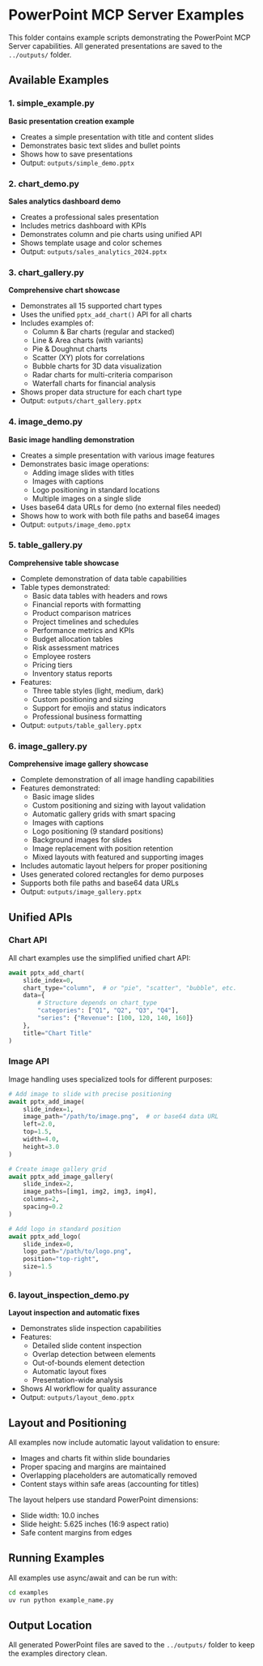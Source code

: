 # PowerPoint MCP Server Examples

This folder contains example scripts demonstrating the PowerPoint MCP Server capabilities.
All generated presentations are saved to the `../outputs/` folder.

## Available Examples

### 1. simple_example.py
**Basic presentation creation example**
- Creates a simple presentation with title and content slides
- Demonstrates basic text slides and bullet points
- Shows how to save presentations
- Output: `outputs/simple_demo.pptx`

### 2. chart_demo.py
**Sales analytics dashboard demo**
- Creates a professional sales presentation
- Includes metrics dashboard with KPIs
- Demonstrates column and pie charts using unified API
- Shows template usage and color schemes
- Output: `outputs/sales_analytics_2024.pptx`

### 3. chart_gallery.py
**Comprehensive chart showcase**
- Demonstrates all 15 supported chart types
- Uses the unified `pptx_add_chart()` API for all charts
- Includes examples of:
  - Column & Bar charts (regular and stacked)
  - Line & Area charts (with variants)
  - Pie & Doughnut charts
  - Scatter (XY) plots for correlations
  - Bubble charts for 3D data visualization
  - Radar charts for multi-criteria comparison
  - Waterfall charts for financial analysis
- Shows proper data structure for each chart type
- Output: `outputs/chart_gallery.pptx`

### 4. image_demo.py
**Basic image handling demonstration**
- Creates a simple presentation with various image features
- Demonstrates basic image operations:
  - Adding image slides with titles
  - Images with captions
  - Logo positioning in standard locations
  - Multiple images on a single slide
- Uses base64 data URLs for demo (no external files needed)
- Shows how to work with both file paths and base64 images
- Output: `outputs/image_demo.pptx`

### 5. table_gallery.py
**Comprehensive table showcase**
- Complete demonstration of data table capabilities
- Table types demonstrated:
  - Basic data tables with headers and rows
  - Financial reports with formatting
  - Product comparison matrices
  - Project timelines and schedules
  - Performance metrics and KPIs
  - Budget allocation tables
  - Risk assessment matrices
  - Employee rosters
  - Pricing tiers
  - Inventory status reports
- Features:
  - Three table styles (light, medium, dark)
  - Custom positioning and sizing
  - Support for emojis and status indicators
  - Professional business formatting
- Output: `outputs/table_gallery.pptx`

### 6. image_gallery.py
**Comprehensive image gallery showcase**
- Complete demonstration of all image handling capabilities
- Features demonstrated:
  - Basic image slides
  - Custom positioning and sizing with layout validation
  - Automatic gallery grids with smart spacing
  - Images with captions
  - Logo positioning (9 standard positions)
  - Background images for slides
  - Image replacement with position retention
  - Mixed layouts with featured and supporting images
- Includes automatic layout helpers for proper positioning
- Uses generated colored rectangles for demo purposes
- Supports both file paths and base64 data URLs
- Output: `outputs/image_gallery.pptx`

## Unified APIs

### Chart API

All chart examples use the simplified unified chart API:

```python
await pptx_add_chart(
    slide_index=0,
    chart_type="column",  # or "pie", "scatter", "bubble", etc.
    data={
        # Structure depends on chart_type
        "categories": ["Q1", "Q2", "Q3", "Q4"],
        "series": {"Revenue": [100, 120, 140, 160]}
    },
    title="Chart Title"
)
```

### Image API

Image handling uses specialized tools for different purposes:

```python
# Add image to slide with precise positioning
await pptx_add_image(
    slide_index=1,
    image_path="/path/to/image.png",  # or base64 data URL
    left=2.0,
    top=1.5,
    width=4.0,
    height=3.0
)

# Create image gallery grid
await pptx_add_image_gallery(
    slide_index=2,
    image_paths=[img1, img2, img3, img4],
    columns=2,
    spacing=0.2
)

# Add logo in standard position
await pptx_add_logo(
    slide_index=0,
    logo_path="/path/to/logo.png",
    position="top-right",
    size=1.5
)
```

### 6. layout_inspection_demo.py
**Layout inspection and automatic fixes**
- Demonstrates slide inspection capabilities
- Features:
  - Detailed slide content inspection
  - Overlap detection between elements
  - Out-of-bounds element detection
  - Automatic layout fixes
  - Presentation-wide analysis
- Shows AI workflow for quality assurance
- Output: `outputs/layout_demo.pptx`

## Layout and Positioning

All examples now include automatic layout validation to ensure:
- Images and charts fit within slide boundaries
- Proper spacing and margins are maintained
- Overlapping placeholders are automatically removed
- Content stays within safe areas (accounting for titles)

The layout helpers use standard PowerPoint dimensions:
- Slide width: 10.0 inches
- Slide height: 5.625 inches (16:9 aspect ratio)
- Safe content margins from edges

## Running Examples

All examples use async/await and can be run with:

```bash
cd examples
uv run python example_name.py
```

## Output Location

All generated PowerPoint files are saved to the `../outputs/` folder to keep the examples directory clean.